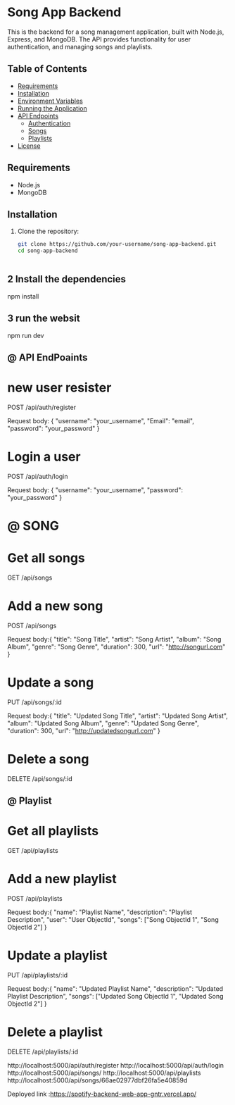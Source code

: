 # Song App Backend

This is the backend for a song management application, built with Node.js, Express, and MongoDB. The API provides functionality for user authentication, and managing songs and playlists.

## Table of Contents

- [Requirements](#requirements)
- [Installation](#installation)
- [Environment Variables](#environment-variables)
- [Running the Application](#running-the-application)
- [API Endpoints](#api-endpoints)
  - [Authentication](#authentication)
  - [Songs](#songs)
  - [Playlists](#playlists)
- [License](#license)

## Requirements

- Node.js
- MongoDB

## Installation

1. Clone the repository:
   ```sh
   git clone https://github.com/your-username/song-app-backend.git
   cd song-app-backend
 


 ## 2  Install the dependencies

 npm install

## 3 run the websit
 npm run dev

 <!-- ////////////////////// -->

 ## @ API EndPoaints
  
   # new  user resister

  POST /api/auth/register

  Request body: {
  "username": "your_username",
  "Email": "email",
  "password": "your_password"
}


  # Login a user
  
  POST /api/auth/login

  Request body:  {
  "username": "your_username",
  "password": "your_password"
}


# @ SONG

 # Get all songs
 GET /api/songs

# Add a new song
 POST /api/songs

Request body:{
  "title": "Song Title",
  "artist": "Song Artist",
  "album": "Song Album",
  "genre": "Song Genre",
  "duration": 300,
  "url": "http://songurl.com"
}

# Update a song
 PUT /api/songs/:id

 Request body:{
  "title": "Updated Song Title",
  "artist": "Updated Song Artist",
  "album": "Updated Song Album",
  "genre": "Updated Song Genre",
  "duration": 300,
  "url": "http://updatedsongurl.com"
}

# Delete a song
DELETE /api/songs/:id


## @ Playlist

# Get all playlists
GET /api/playlists

# Add a new playlist
POST /api/playlists

Request body:{
  "name": "Playlist Name",
  "description": "Playlist Description",
  "user": "User ObjectId",
  "songs": ["Song ObjectId 1", "Song ObjectId 2"]
}

# Update a playlist
PUT /api/playlists/:id

Request body:{
  "name": "Updated Playlist Name",
  "description": "Updated Playlist Description",
  "songs": ["Updated Song ObjectId 1", "Updated Song ObjectId 2"]
}

# Delete a playlist
DELETE /api/playlists/:id


http://localhost:5000/api/auth/register
http://localhost:5000/api/auth/login
http://localhost:5000/api/songs/
http://localhost:5000/api/playlists
http://localhost:5000/api/songs/66ae02977dbf26fa5e40859d

Deployed  link :https://spotify-backend-web-app-gntr.vercel.app/
